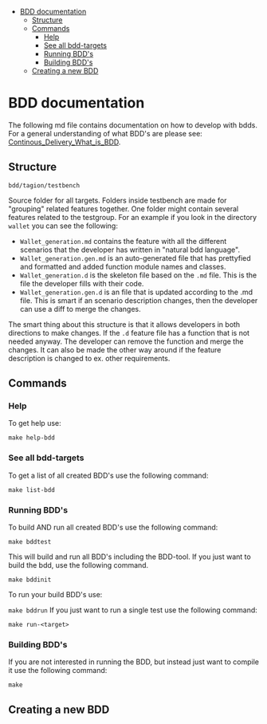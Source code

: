 - [BDD documentation](#bdd-documentation)
  - [Structure](#structure)
  - [Commands](#commands)
    - [Help](#help)
    - [See all bdd-targets](#see-all-bdd-targets)
    - [Running BDD's](#running-bdds)
    - [Building BDD's](#building-bdds)
  - [Creating a new BDD](#creating-a-new-bdd)

# BDD documentation
The following md file contains documentation on how to develop with bdds. For a general understanding of what BDD's are please see: [Continous_Delivery_What_is_BDD](https://www.youtube.com/watch?v=zYj70EsD7uI).
## Structure
`bdd/tagion/testbench`

Source folder for all targets. Folders inside testbench are made for "grouping" related features together. One folder might contain several features related to the testgroup. For an example if you look in the directory `wallet` you can see the following:
* `Wallet_generation.md` contains the feature with all the different scenarios that the developer has written in "natural bdd language". 
* `Wallet_generation.gen.md` is an auto-generated file that has prettyfied and formatted and added function module names and classes. 
* `Wallet_generation.d` is the skeleton file based on the `.md` file. This is the file the developer fills with their code. 
* `Wallet_generation.gen.d` is an file that is updated according to the .md file. This is smart if an scenario description changes, then the developer can use a diff to merge the changes. 

The smart thing about this structure is that it allows developers in both directions to make changes. If the `.d` feature file has a function that is not needed anyway. The developer can remove the function and merge the changes. It can also be made the other way around if the feature description is changed to ex. other requirements.

## Commands
### Help 
To get help use:

`make help-bdd`

### See all bdd-targets
To get a list of all created BDD's use the following command:

`make list-bdd `

### Running BDD's
To build AND run all created BDD's use the following command:

`make bddtest`

This will build and run all BDD's including the BDD-tool. If you just want to build the bdd, use the following command.

`make bddinit`

To run your build BDD's use:

`make bddrun`
If you just want to run a single test use the following command:

`make run-<target>`

### Building BDD's
If you are not interested in running the BDD, but instead just want to compile it use the following command:

`make `


## Creating a new BDD





